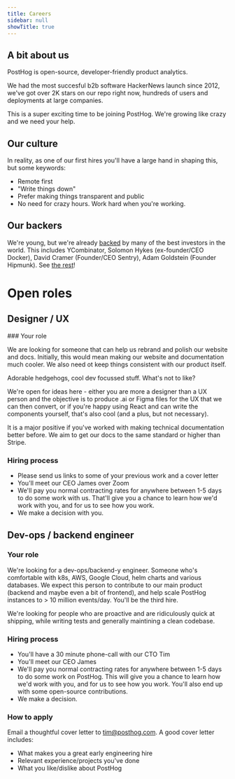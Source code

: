 ```yaml
---
title: Careers
sidebar: null
showTitle: true
---
```


## A bit about us

PostHog is open-source, developer-friendly product analytics.

We had the most succesful b2b software HackerNews launch since 2012, we've got over 2K stars on our repo right now, hundreds of users and deployments at large companies.

This is a super exciting time to be joining PostHog. We're growing like crazy and we need your help.

## Our culture

In reality, as one of our first hires you'll have a large hand in shaping this, but some keywords:

* Remote first
* "Write things down"
* Prefer making things transparent and public
* No need for crazy hours. Work hard when you're working.

## Our backers

We're young, but we're already [backed](/handbook/investors) by many of the best investors in the world. This includes YCombinator, Solomon Hykes (ex-founder/CEO Docker), David Cramer (Founder/CEO Sentry), Adam Goldstein (Founder Hipmunk). See [the rest](/handbook/investors)!

# Open roles

## Designer / UX

### Your role

We are looking for someone that can help us rebrand and polish our website and docs. Initially, this would mean making our website and documentation much cooler. We also need ot keep things consistent with our product itself.

Adorable hedgehogs, cool dev focussed stuff. What's not to like?

We're open for ideas here - either you are more a designer than a UX person and the objective is to produce .ai or Figma files for the UX that we can then convert, or if you're happy using React and can write the components yourself, that's also cool (and a plus, but not necessary).

It is a major positive if you've worked with making technical documentation better before. We aim to get our docs to the same standard or higher than Stripe.

### Hiring process

* Please send us links to some of your previous work and a cover letter
* You'll meet our CEO James over Zoom
* We'll pay you normal contracting rates for anywhere between 1-5 days to do some work with us. That'll give you a chance to learn how we'd work with you, and for us to see how you work.
* We make a decision with you.

## Dev-ops / backend engineer

### Your role

We're looking for a dev-ops/backend-y engineer. Someone who's comfortable with k8s, AWS, Google Cloud, helm charts and various databases. We expect this person to contribute to our main product (backend and maybe even a bit of frontend), and help scale PostHog instances to > 10 million events/day. You'll be the third hire.

We're looking for people who are proactive and are ridiculously quick at shipping, while writing tests and generally maintining a clean codebase.

### Hiring process

* You'll have a 30 minute phone-call with our CTO Tim
* You'll meet our CEO James
* We'll pay you normal contracting rates for anywhere between 1-5 days to do some work on PostHog. This will give you a chance to learn how we'd work with you, and for us to see how you work. You'll also end up with some open-source contributions.
* We make a decision.


### How to apply

Email a thoughtful cover letter to [tim@posthog.com](mailto:tim@posthog.com). A good cover letter includes:

* What makes you a great early engineering hire
* Relevant experience/projects you've done
* What you like/dislike about PostHog